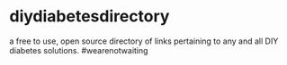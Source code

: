 # diydiabetesdirectory
a free to use, open source directory of links pertaining to any and all DIY diabetes solutions. #wearenotwaiting
